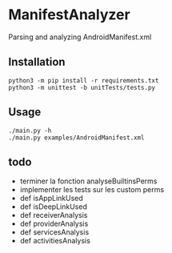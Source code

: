# ManifestAnalyzer
Parsing and analyzing AndroidManifest.xml


## Installation

```
python3 -m pip install -r requirements.txt
python3 -m unittest -b unitTests/tests.py
```

## Usage

```
./main.py -h
./main.py examples/AndroidManifest.xml
```

## todo
- terminer la fonction analyseBuiltinsPerms
- implementer les tests sur les custom perms
- def isAppLinkUsed 
- def isDeepLinkUsed 
- def receiverAnalysis 
- def providerAnalysis
- def servicesAnalysis
- def activitiesAnalysis